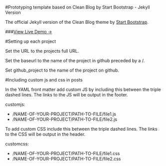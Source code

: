 #Prototyping template based on Clean Blog by Start Bootstrap - Jekyll Version

The official Jekyll version of the Clean Blog theme by [Start Bootstrap](http://startbootstrap.com/).

###[View Live Demo &rarr;](http://ironsummitmedia.github.io/startbootstrap-clean-blog-jekyll/)

#Setting up each project

Set the URL to the projects full URL. 

Set the baseurl to the name of the project in github preceded by a /. 

Set github_project to the name of the project on github.

#Including custom js and css in posts

In the YAML front matter add custom JS by including this between the triple dashed lines. The links to the JS will be output in the footer.

customjs:
 - /NAME-OF-YOUR-PROJECT/PATH-TO-FILE/file1.js
 - /NAME-OF-YOUR-PROJECT/PATH-TO-FILE/file2.js


To add custom CSS include this between the triple dashed lines. The links to the CSS will be output in the header.

customcss:
 - /NAME-OF-YOUR-PROJECT/PATH-TO-FILE/file1.css
 - /NAME-OF-YOUR-PROJECT/PATH-TO-FILE/file2.css